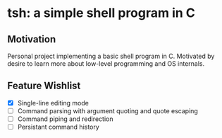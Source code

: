 # tsh: a simple shell program in C

## Motivation

Personal project implementing a basic shell program in C.
Motivated by desire to learn more about low-level programming and OS internals.

## Feature Wishlist

- [x] Single-line editing mode
- [ ] Command parsing with argument quoting and quote escaping
- [ ] Command piping and redirection
- [ ] Persistant command history